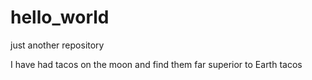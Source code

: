 # hello_world
just another repository

I have had tacos on the moon and find them far superior to Earth tacos


